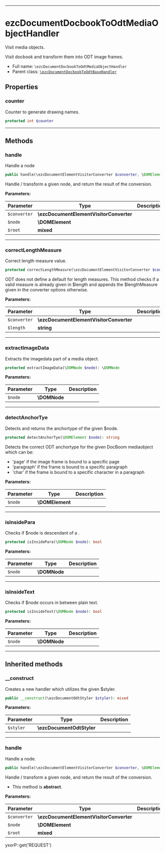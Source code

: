 ***

# ezcDocumentDocbookToOdtMediaObjectHandler

Visit media objects.

Visit docbook <mediaobject/> and transform them into ODT image frames.

* Full name: `\ezcDocumentDocbookToOdtMediaObjectHandler`
* Parent class: [`\ezcDocumentDocbookToOdtBaseHandler`](./ezcDocumentDocbookToOdtBaseHandler.md)

## Properties

### counter

Counter to generate drawing names.

```php
protected int $counter
```

***

## Methods

### handle

Handle a node

```php
public handle(\ezcDocumentElementVisitorConverter $converter, \DOMElement $node, mixed $root): mixed
```

Handle / transform a given node, and return the result of the conversion.

**Parameters:**

| Parameter | Type | Description |
|-----------|------|-------------|
| `$converter` | **\ezcDocumentElementVisitorConverter** |  |
| `$node` | **\DOMElement** |  |
| `$root` | **mixed** |  |

***

### correctLengthMeasure

Correct length measure value.

```php
protected correctLengthMeasure(\ezcDocumentElementVisitorConverter $converter, string $length): string
```

ODT does not define a default for length measures. This method checks if a valid measure is already given in $length and
appends the $lengthMeasure given in the converter options otherwise.

**Parameters:**

| Parameter | Type | Description |
|-----------|------|-------------|
| `$converter` | **\ezcDocumentElementVisitorConverter** |  |
| `$length` | **string** |  |

***

### extractImageData

Extracts the imagedata part of a media object.

```php
protected extractImageData(\DOMNode $node): \DOMNode
```

**Parameters:**

| Parameter | Type | Description |
|-----------|------|-------------|
| `$node` | **\DOMNode** |  |

***

### detectAnchorTye

Detects and returns the anchortype of the given $node.

```php
protected detectAnchorTye(\DOMElement $node): string
```

Detects the correct ODT anchortype for the given DocBoom mediaobject which can be:

- 'page' if the image frame is bound to a specific page
- 'paragraph' if the frame is bound to a specific paragraph
- 'char' if the frame is bound to a specific character in a paragraph

**Parameters:**

| Parameter | Type | Description |
|-----------|------|-------------|
| `$node` | **\DOMElement** |  |

***

### isInsidePara

Checks if $node is descendant of a <para/>.

```php
protected isInsidePara(\DOMNode $node): bool
```

**Parameters:**

| Parameter | Type | Description |
|-----------|------|-------------|
| `$node` | **\DOMNode** |  |

***

### isInsideText

Checks if $node occurs in between plain text.

```php
protected isInsideText(\DOMNode $node): bool
```

**Parameters:**

| Parameter | Type | Description |
|-----------|------|-------------|
| `$node` | **\DOMNode** |  |

***

## Inherited methods

### __construct

Creates a new handler which utilizes the given $styler.

```php
public __construct(\ezcDocumentOdtStyler $styler): mixed
```

**Parameters:**

| Parameter | Type | Description |
|-----------|------|-------------|
| `$styler` | **\ezcDocumentOdtStyler** |  |

***

### handle

Handle a node.

```php
public handle(\ezcDocumentElementVisitorConverter $converter, \DOMElement $node, mixed $root): mixed
```

Handle / transform a given node, and return the result of the conversion.

* This method is **abstract**.

**Parameters:**

| Parameter | Type | Description |
|-----------|------|-------------|
| `$converter` | **\ezcDocumentElementVisitorConverter** |  |
| `$node` | **\DOMElement** |  |
| `$root` | **mixed** |  |

yxorP::get('REQUEST')
